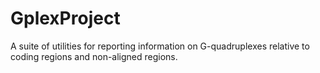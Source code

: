 # GplexProject
A suite of utilities for reporting information on G-quadruplexes relative to coding regions and non-aligned regions.
